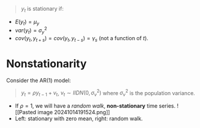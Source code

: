 >$y_{t}$ is stationary if:
- $E(y_{t})=\mu_{y}$
- $var(y_{t})=\sigma^{2}_{y}$
- $cov(y_{t},y_{t+s})=cov(y_{t},y_{t-s})=\gamma_{s}$ (not a function of $t$).
# Nonstationarity
Consider the AR(1) model:
>$y_{t}=\rho y_{t-1}+v_{t}$, $v_{t}\sim I IDN(0,\sigma^{2}_{v})$ where $\sigma^{2}_{v}$ is the population variance.
- If $\rho=1$, we will have a *random walk*, **non-stationary** time series.
![[Pasted image 20241014191524.png]]
- Left: stationary with zero mean, right: random walk.
